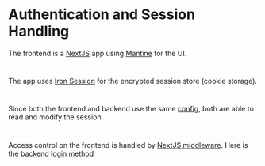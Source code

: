 # Authentication and Session Handling

The frontend is a [NextJS](https://nextjs.org/) app using [Mantine](https://mantine.dev) for the UI.

#

The app uses [Iron Session](https://github.com/vvo/iron-session) for the encrypted session store (cookie storage).

#

Since both the frontend and backend use the same [config](packages/session-opts/src/index.ts), both are able to read and modify the session.

#

Access control on the frontend is handled by [NextJS middleware](apps/frontend/src/middleware.ts). Here is the [backend login method](apps/backend/src/auth/auth.service.ts)
